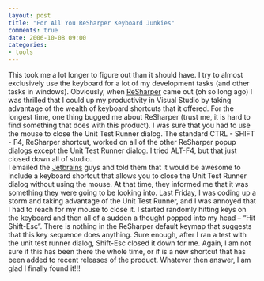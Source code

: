 ```yaml
---
layout: post
title: "For All You ReSharper Keyboard Junkies"
comments: true
date: 2006-10-08 09:00
categories:
- tools
---
```


This took me a lot longer to figure out than it should have. I try to almost exclusively use the keyboard for a lot of my development tasks (and other tasks in windows). Obviously, when [ReSharper](http://www.jetbrains.com/ReSharper) came out (oh so long ago) I was thrilled that I could up my productivity in Visual Studio by taking advantage of the wealth of keyboard shortcuts that it offered. For the longest time, one thing bugged me about ReSharper (trust me, it is hard to find something that does with this product). I was sure that you had to use the mouse to close the Unit Test Runner dialog. The standard CTRL - SHIFT - F4, ReSharper shortcut, worked on all of the other ReSharper popup dialogs except the Unit Test Runner dialog. I tried ALT-F4, but that just closed down all of studio.  
I emailed the [Jetbrains](http://www.jetbrains.com) guys and told them that it would be awesome to include a keyboard shortcut that allows you to close the Unit Test Runner dialog without using the mouse. At that time, they informed me that it was something they were going to be looking into. 
Last Friday, I was coding up a storm and taking advantage of the Unit Test Runner, and I was annoyed that I had to reach for my mouse to close it. I started randomly hitting keys on the keyboard and then all of a sudden a thought popped into my head – “Hit Shift-Esc”. There is nothing in the ReSharper default keymap that suggests that this key sequence does anything. Sure enough, after I ran a test with the unit test runner dialog, Shift-Esc closed it down for me. 
Again, I am not sure if this has been there the whole time, or if is a new shortcut that has been added to recent releases of the product. Whatever then answer, I am glad I finally found it!!! 




